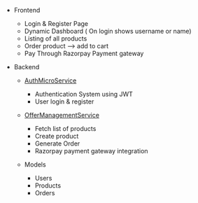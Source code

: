 - Frontend

    - Login & Register Page
    - Dynamic Dashboard ( On login shows username or name)
    - Listing of all products
    - Order product --> add to cart
    - Pay Through Razorpay Payment gateway


- Backend

    - [AuthMicroService](https://github.com/AnkanRoychowdhury/EcomAuthService)
        - Authentication System using JWT
        - User login & register

    - [OfferManagementService](https://github.com/AnkanRoychowdhury/OfferService)
        - Fetch list of products
        - Create product
        - Generate Order
        - Razorpay payment gateway integration

    - Models
        - Users
        - Products
        - Orders